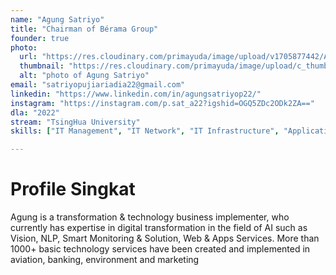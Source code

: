 ```yaml
---
name: "Agung Satriyo"
title: "Chairman of Bérama Group"
founder: true
photo: 
  url: "https://res.cloudinary.com/primayuda/image/upload/v1705877442/APDI/agung-satriyo_rllz1y.jpg"
  thumbnail: "https://res.cloudinary.com/primayuda/image/upload/c_thumb,w_200,g_face/v1705877442/APDI/agung-satriyo_rllz1y.jpg"
  alt: "photo of Agung Satriyo"
email: "satriyopujiariadia22@gmail.com"
linkedin: "https://www.linkedin.com/in/agungsatriyop22/"
instagram: "https://instagram.com/p.sat_a22?igshid=OGQ5ZDc2ODk2ZA=="
dla: "2022"
stream: "TsingHua University"
skills: ["IT Management", "IT Network", "IT Infrastructure", "Application Development", "Artificial Intelligence", "Machine Learning", "Data Analytics", "IT Transformation", "IT Service Management"]

---
```

# Profile Singkat

Agung is a transformation & technology business implementer, who currently has expertise in digital transformation in the field of AI such as Vision, NLP, Smart Monitoring & Solution, Web & Apps Services. More than 1000+ basic technology services have been created and implemented in aviation, banking, environment and marketing



